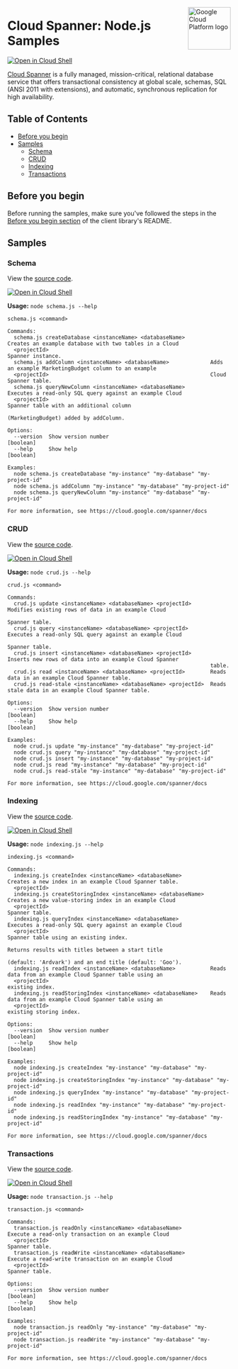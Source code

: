 [//]: # "This README.md file is auto-generated, all changes to this file will be lost."
[//]: # "To regenerate it, use `npm run generate-scaffolding`."
<img src="https://avatars2.githubusercontent.com/u/2810941?v=3&s=96" alt="Google Cloud Platform logo" title="Google Cloud Platform" align="right" height="96" width="96"/>

# Cloud Spanner: Node.js Samples

[![Open in Cloud Shell][shell_img]][shell_link]

[Cloud Spanner](https://cloud.google.com/spanner/docs/) is a fully managed, mission-critical, relational database service that offers transactional consistency at global scale, schemas, SQL (ANSI 2011 with extensions), and automatic, synchronous replication for high availability.

## Table of Contents

* [Before you begin](#before-you-begin)
* [Samples](#samples)
  * [Schema](#schema)
  * [CRUD](#crud)
  * [Indexing](#indexing)
  * [Transactions](#transactions)

## Before you begin

Before running the samples, make sure you've followed the steps in the
[Before you begin section](../README.md#before-you-begin) of the client
library's README.

## Samples

### Schema

View the [source code][schema_0_code].

[![Open in Cloud Shell][shell_img]](https://console.cloud.google.com/cloudshell/open?git_repo=https://github.com/googleapis/nodejs-spanner&page=editor&open_in_editor=samples/schema.js,samples/README.md)

__Usage:__ `node schema.js --help`

```
schema.js <command>

Commands:
  schema.js createDatabase <instanceName> <databaseName>        Creates an example database with two tables in a Cloud
  <projectId>                                                   Spanner instance.
  schema.js addColumn <instanceName> <databaseName>             Adds an example MarketingBudget column to an example
  <projectId>                                                   Cloud Spanner table.
  schema.js queryNewColumn <instanceName> <databaseName>        Executes a read-only SQL query against an example Cloud
  <projectId>                                                   Spanner table with an additional column
                                                                (MarketingBudget) added by addColumn.

Options:
  --version  Show version number                                                                               [boolean]
  --help     Show help                                                                                         [boolean]

Examples:
  node schema.js createDatabase "my-instance" "my-database" "my-project-id"
  node schema.js addColumn "my-instance" "my-database" "my-project-id"
  node schema.js queryNewColumn "my-instance" "my-database" "my-project-id"

For more information, see https://cloud.google.com/spanner/docs
```

[schema_0_docs]: https://cloud.google.com/spanner/docs
[schema_0_code]: schema.js

### CRUD

View the [source code][crud_1_code].

[![Open in Cloud Shell][shell_img]](https://console.cloud.google.com/cloudshell/open?git_repo=https://github.com/googleapis/nodejs-spanner&page=editor&open_in_editor=samples/crud.js,samples/README.md)

__Usage:__ `node crud.js --help`

```
crud.js <command>

Commands:
  crud.js update <instanceName> <databaseName> <projectId>      Modifies existing rows of data in an example Cloud
                                                                Spanner table.
  crud.js query <instanceName> <databaseName> <projectId>       Executes a read-only SQL query against an example Cloud
                                                                Spanner table.
  crud.js insert <instanceName> <databaseName> <projectId>      Inserts new rows of data into an example Cloud Spanner
                                                                table.
  crud.js read <instanceName> <databaseName> <projectId>        Reads data in an example Cloud Spanner table.
  crud.js read-stale <instanceName> <databaseName> <projectId>  Reads stale data in an example Cloud Spanner table.

Options:
  --version  Show version number                                                                               [boolean]
  --help     Show help                                                                                         [boolean]

Examples:
  node crud.js update "my-instance" "my-database" "my-project-id"
  node crud.js query "my-instance" "my-database" "my-project-id"
  node crud.js insert "my-instance" "my-database" "my-project-id"
  node crud.js read "my-instance" "my-database" "my-project-id"
  node crud.js read-stale "my-instance" "my-database" "my-project-id"

For more information, see https://cloud.google.com/spanner/docs
```

[crud_1_docs]: https://cloud.google.com/spanner/docs
[crud_1_code]: crud.js

### Indexing

View the [source code][indexing_2_code].

[![Open in Cloud Shell][shell_img]](https://console.cloud.google.com/cloudshell/open?git_repo=https://github.com/googleapis/nodejs-spanner&page=editor&open_in_editor=samples/indexing.js,samples/README.md)

__Usage:__ `node indexing.js --help`

```
indexing.js <command>

Commands:
  indexing.js createIndex <instanceName> <databaseName>         Creates a new index in an example Cloud Spanner table.
  <projectId>
  indexing.js createStoringIndex <instanceName> <databaseName>  Creates a new value-storing index in an example Cloud
  <projectId>                                                   Spanner table.
  indexing.js queryIndex <instanceName> <databaseName>          Executes a read-only SQL query against an example Cloud
  <projectId>                                                   Spanner table using an existing index.
                                                                Returns results with titles between a start title
                                                                (default: 'Ardvark') and an end title (default: 'Goo').
  indexing.js readIndex <instanceName> <databaseName>           Reads data from an example Cloud Spanner table using an
  <projectId>                                                   existing index.
  indexing.js readStoringIndex <instanceName> <databaseName>    Reads data from an example Cloud Spanner table using an
  <projectId>                                                   existing storing index.

Options:
  --version  Show version number                                                                               [boolean]
  --help     Show help                                                                                         [boolean]

Examples:
  node indexing.js createIndex "my-instance" "my-database" "my-project-id"
  node indexing.js createStoringIndex "my-instance" "my-database" "my-project-id"
  node indexing.js queryIndex "my-instance" "my-database" "my-project-id"
  node indexing.js readIndex "my-instance" "my-database" "my-project-id"
  node indexing.js readStoringIndex "my-instance" "my-database" "my-project-id"

For more information, see https://cloud.google.com/spanner/docs
```

[indexing_2_docs]: https://cloud.google.com/spanner/docs
[indexing_2_code]: indexing.js

### Transactions

View the [source code][transaction_3_code].

[![Open in Cloud Shell][shell_img]](https://console.cloud.google.com/cloudshell/open?git_repo=https://github.com/googleapis/nodejs-spanner&page=editor&open_in_editor=samples/transaction.js,samples/README.md)

__Usage:__ `node transaction.js --help`

```
transaction.js <command>

Commands:
  transaction.js readOnly <instanceName> <databaseName>         Execute a read-only transaction on an example Cloud
  <projectId>                                                   Spanner table.
  transaction.js readWrite <instanceName> <databaseName>        Execute a read-write transaction on an example Cloud
  <projectId>                                                   Spanner table.

Options:
  --version  Show version number                                                                               [boolean]
  --help     Show help                                                                                         [boolean]

Examples:
  node transaction.js readOnly "my-instance" "my-database" "my-project-id"
  node transaction.js readWrite "my-instance" "my-database" "my-project-id"

For more information, see https://cloud.google.com/spanner/docs
```

[transaction_3_docs]: https://cloud.google.com/spanner/docs
[transaction_3_code]: transaction.js

[shell_img]: https://gstatic.com/cloudssh/images/open-btn.png
[shell_link]: https://console.cloud.google.com/cloudshell/open?git_repo=https://github.com/googleapis/nodejs-spanner&page=editor&open_in_editor=samples/README.md
